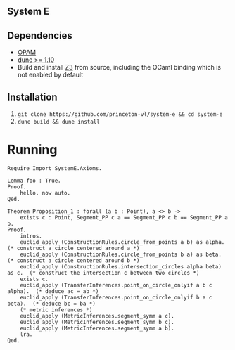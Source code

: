 System E
--------------------------------


## Dependencies

* [OPAM](https://opam.ocaml.org/)
* [dune >= 1.10](https://opam.ocaml.org/packages/dune/)
* Build and install [Z3](https://github.com/Z3Prover/z3) from source, including the OCaml binding which is not enabled by default

## Installation

1. `git clone https://github.com/princeton-vl/system-e && cd system-e`
1. `dune build && dune install`


# Running

```coq
Require Import SystemE.Axioms.

Lemma foo : True.
Proof.
    hello. now auto.
Qed.

Theorem Proposition_1 : forall (a b : Point), a <> b ->
    exists c : Point, Segment_PP c a == Segment_PP c b == Segment_PP a b.
Proof.
    intros.
    euclid_apply (ConstructionRules.circle_from_points a b) as alpha. (* construct a circle centered around a *)
    euclid_apply (ConstructionRules.circle_from_points b a) as beta. (* construct a circle centered around b *)
    euclid_apply (ConstructionRules.intersection_circles alpha beta) as c.  (* construct the intersection c between two circles *)
    exists c.
    euclid_apply (TransferInferences.point_on_circle_onlyif a b c alpha).  (* deduce ac = ab *)
    euclid_apply (TransferInferences.point_on_circle_onlyif b a c beta).  (* deduce bc = ba *) 
    (* metric inferences *)
    euclid_apply (MetricInferences.segment_symm a c).
    euclid_apply (MetricInferences.segment_symm b c).
    euclid_apply (MetricInferences.segment_symm a b).
    lra. 
Qed.

```
